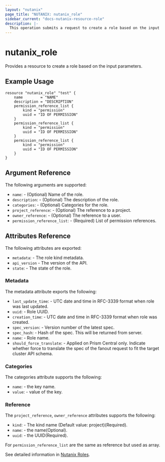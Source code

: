 ```yaml
---
layout: "nutanix"
page_title: "NUTANIX: nutanix_role"
sidebar_current: "docs-nutanix-resource-role"
description: |-
  This operation submits a request to create a role based on the input parameters.
---
```


# nutanix_role

Provides a resource to create a role based on the input parameters.

## Example Usage

``` hcl
resource "nutanix_role" "test" {
	name        = "NAME"
	description = "DESCRIPTION"
	permission_reference_list {
		kind = "permission"
		uuid = "ID OF PERMISSION"
	}
	permission_reference_list {
		kind = "permission"
		uuid = "ID OF PERMISSION"
	}
	permission_reference_list {
		kind = "permission"
		uuid = "ID OF PERMISSION"
	}
}
```

## Argument Reference

The following arguments are supported:

* `name`: - (Optional) Name of the role.
* `description`: - (Optional) The description of the role.
* `categories`: - (Optional) Categories for the role.
* `project_reference`: - (Optional) The reference to a project.
* `owner_reference`: - (Optional) The reference to a user.
* `permission_reference_list`: - (Required) List of permission references.

## Attributes Reference

The following attributes are exported:

* `metadata`: - The role kind metadata.
* `api_version` - The version of the API.
* `state`: - The state of the role.

### Metadata

The metadata attribute exports the following:

* `last_update_time`: - UTC date and time in RFC-3339 format when role was last updated.
* `uuid`: - Role UUID.
* `creation_time`: - UTC date and time in RFC-3339 format when role was created.
* `spec_version`: - Version number of the latest spec.
* `spec_hash`: - Hash of the spec. This will be returned from server.
* `name`: - Role name.
* `should_force_translate`: - Applied on Prism Central only. Indicate whether force to translate the spec of the fanout request to fit the target cluster API schema.

### Categories

The categories attribute supports the following:

* `name`: - the key name.
* `value`: - value of the key.

### Reference

The `project_reference`, `owner_reference` attributes supports the following:

* `kind`: - The kind name (Default value: project)(Required).
* `name`: - the name(Optional).
* `uuid`: - the UUID(Required).

For `permission_reference_list` are the same as reference but used as array.

See detailed information in [Nutanix Roles](https://www.nutanix.dev/api_references/prism-central-v3/#/acde86df0c657-create-a-role).
